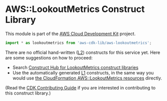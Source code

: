 # AWS::LookoutMetrics Construct Library


This module is part of the [AWS Cloud Development Kit](https://github.com/aws/aws-cdk) project.

```ts nofixture
import * as lookoutmetrics from 'aws-cdk-lib/aws-lookoutmetrics';
```

<!--BEGIN CFNONLY DISCLAIMER-->

There are no official hand-written ([L2](https://docs.aws.amazon.com/cdk/latest/guide/constructs.html#constructs_lib)) constructs for this service yet. Here are some suggestions on how to proceed:

- Search [Construct Hub for LookoutMetrics construct libraries](https://constructs.dev/search?q=lookoutmetrics)
- Use the automatically generated [L1](https://docs.aws.amazon.com/cdk/latest/guide/constructs.html#constructs_l1_using) constructs, in the same way you would use [the CloudFormation AWS::LookoutMetrics resources](https://docs.aws.amazon.com/AWSCloudFormation/latest/UserGuide/AWS_LookoutMetrics.html) directly.


(Read the [CDK Contributing Guide](https://github.com/aws/aws-cdk/blob/master/CONTRIBUTING.md) if you are interested in contributing to this construct library.)

<!--END CFNONLY DISCLAIMER-->
